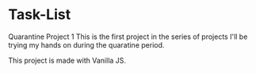 # Task-List
Quarantine Project 1
This is the first project in the series of projects I'll be trying my hands on during the quaratine period.

This project is made with Vanilla JS.

